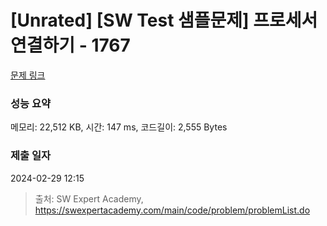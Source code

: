 # [Unrated] [SW Test 샘플문제] 프로세서 연결하기 - 1767 

[문제 링크](https://swexpertacademy.com/main/code/problem/problemDetail.do?contestProbId=AV4suNtaXFEDFAUf) 

### 성능 요약

메모리: 22,512 KB, 시간: 147 ms, 코드길이: 2,555 Bytes

### 제출 일자

2024-02-29 12:15



> 출처: SW Expert Academy, https://swexpertacademy.com/main/code/problem/problemList.do
